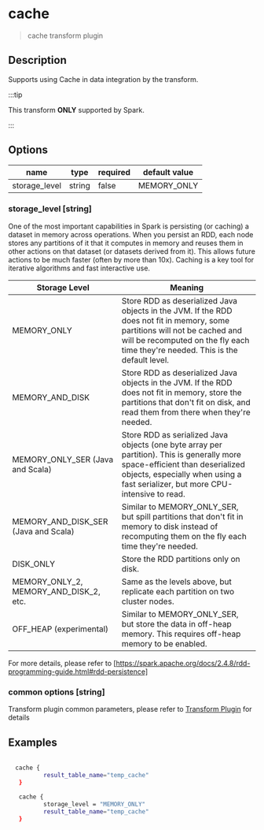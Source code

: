 # cache

> cache transform plugin

## Description

Supports using Cache in data integration by the transform.

:::tip

This transform **ONLY** supported by Spark.

:::

## Options

| name           | type        | required | default value |
| -------------- | ----------- | -------- | ------------- |
| storage_level       | string      | false      | MEMORY_ONLY          |


### storage_level [string]

One of the most important capabilities in Spark is persisting (or caching) a dataset in memory across operations. When you persist an RDD, each node stores any partitions of it that it computes in memory and reuses them in other actions on that dataset (or datasets derived from it). This allows future actions to be much faster (often by more than 10x). Caching is a key tool for iterative algorithms and fast interactive use.

| Storage Level           | Meaning |
| --------------          | ------------- |
| MEMORY_ONLY             | Store RDD as deserialized Java objects in the JVM. If the RDD does not fit in memory, some partitions will not be cached and will be recomputed on the fly each time they're needed. This is the default level.|
| MEMORY_AND_DISK             | Store RDD as deserialized Java objects in the JVM. If the RDD does not fit in memory, store the partitions that don't fit on disk, and read them from there when they're needed.|
| MEMORY_ONLY_SER (Java and Scala)     | Store RDD as serialized Java objects (one byte array per partition). This is generally more space-efficient than deserialized objects, especially when using a fast serializer, but more CPU-intensive to read.|
| MEMORY_AND_DISK_SER (Java and Scala)   | Similar to MEMORY_ONLY_SER, but spill partitions that don't fit in memory to disk instead of recomputing them on the fly each time they're needed.|
| DISK_ONLY             | Store the RDD partitions only on disk.|
| MEMORY_ONLY_2, MEMORY_AND_DISK_2, etc.             | Same as the levels above, but replicate each partition on two cluster nodes.|
| OFF_HEAP (experimental)	 | Similar to MEMORY_ONLY_SER, but store the data in off-heap memory. This requires off-heap memory to be enabled.|

For more details, please refer to [https://spark.apache.org/docs/2.4.8/rdd-programming-guide.html#rdd-persistence]


### common options [string]

Transform plugin common parameters, please refer to [Transform Plugin](common-options.mdx) for details

## Examples

```bash
  
  cache {
          result_table_name="temp_cache"
   }
  
   cache {
          storage_level = "MEMORY_ONLY"
          result_table_name="temp_cache"
   }

```
